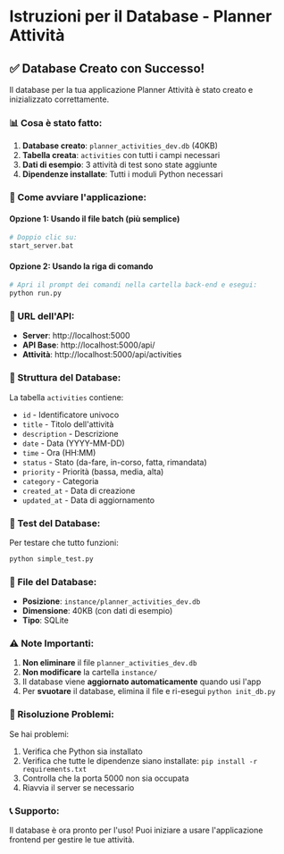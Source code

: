 # Istruzioni per il Database - Planner Attività

## ✅ Database Creato con Successo!

Il database per la tua applicazione Planner Attività è stato creato e inizializzato correttamente.

### 📊 Cosa è stato fatto:

1. **Database creato**: `planner_activities_dev.db` (40KB)
2. **Tabella creata**: `activities` con tutti i campi necessari
3. **Dati di esempio**: 3 attività di test sono state aggiunte
4. **Dipendenze installate**: Tutti i moduli Python necessari

### 🚀 Come avviare l'applicazione:

#### Opzione 1: Usando il file batch (più semplice)
```bash
# Doppio clic su:
start_server.bat
```

#### Opzione 2: Usando la riga di comando
```bash
# Apri il prompt dei comandi nella cartella back-end e esegui:
python run.py
```

### 🔗 URL dell'API:
- **Server**: http://localhost:5000
- **API Base**: http://localhost:5000/api/
- **Attività**: http://localhost:5000/api/activities

### 📝 Struttura del Database:

La tabella `activities` contiene:
- `id` - Identificatore univoco
- `title` - Titolo dell'attività
- `description` - Descrizione
- `date` - Data (YYYY-MM-DD)
- `time` - Ora (HH:MM)
- `status` - Stato (da-fare, in-corso, fatta, rimandata)
- `priority` - Priorità (bassa, media, alta)
- `category` - Categoria
- `created_at` - Data di creazione
- `updated_at` - Data di aggiornamento

### 🧪 Test del Database:

Per testare che tutto funzioni:
```bash
python simple_test.py
```

### 📁 File del Database:
- **Posizione**: `instance/planner_activities_dev.db`
- **Dimensione**: 40KB (con dati di esempio)
- **Tipo**: SQLite

### ⚠️ Note Importanti:

1. **Non eliminare** il file `planner_activities_dev.db`
2. **Non modificare** la cartella `instance/`
3. Il database viene **aggiornato automaticamente** quando usi l'app
4. Per **svuotare** il database, elimina il file e ri-esegui `python init_db.py`

### 🔧 Risoluzione Problemi:

Se hai problemi:
1. Verifica che Python sia installato
2. Verifica che tutte le dipendenze siano installate: `pip install -r requirements.txt`
3. Controlla che la porta 5000 non sia occupata
4. Riavvia il server se necessario

### 📞 Supporto:

Il database è ora pronto per l'uso! Puoi iniziare a usare l'applicazione frontend per gestire le tue attività.
